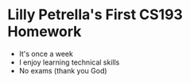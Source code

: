 # Lilly Petrella's First CS193 Homework
- It's once a week
- I enjoy learning technical skills
- No exams (thank you God)
